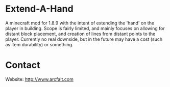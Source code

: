 # Extend-A-Hand
A minecraft mod for 1.8.9 with the intent of extending the 'hand' on the player in building. Scope is fairly limited, and mainly focuses on allowing for distant block placement, and creation of lines from distant points to the player. Currently no real downside, but in the future may have a cost (such as item durability) or something.

# Contact
Website: http://www.arcfalt.com
